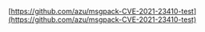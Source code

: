 [https://github.com/azu/msgpack-CVE-2021-23410-test](https://github.com/azu/msgpack-CVE-2021-23410-test)
